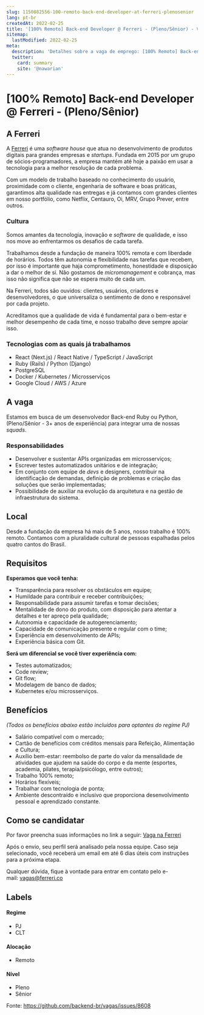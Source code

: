 ```yaml
---
slug: 1150882556-100-remoto-back-end-developer-at-ferreri-plenosenior
lang: pt-br
createdAt: 2022-02-25
title: '[100% Remoto] Back-end Developer @ Ferreri - (Pleno/Sênior) - Vaga de Emprego'
sitemap:
  lastModified: 2022-02-25
meta:
  description: 'Detalhes sobre a vaga de emprego: [100% Remoto] Back-end Developer @ Ferreri - (Pleno/Sênior)'
  twitter:
    card: summary
    site: '@nawarian'
---
```


# [100% Remoto] Back-end Developer @ Ferreri - (Pleno/Sênior)

 ## A Ferreri
 A [Ferreri](http://ferreri.co) é uma _software house_ que atua no desenvolvimento de produtos digitais para grandes empresas e _startups_. Fundada em 2015 por um grupo de sócios-programadores, a empresa mantém até hoje a paixão em usar a tecnologia para a melhor resolução de cada problema.

 Com um modelo de trabalho baseado no conhecimento do usuário, proximidade com o cliente, engenharia de software e boas práticas, garantimos alta qualidade nas entregas e já contamos com grandes clientes em nosso portfólio, como Netflix, Centauro, Oi, MRV, Grupo Prever, entre outros.

 ### Cultura
 Somos amantes da tecnologia, inovação e _software_ de qualidade, e isso nos move ao enfrentarmos os desafios de cada tarefa.

 Trabalhamos desde a fundação de maneira 100% remota e com liberdade de horários. Todos têm autonomia e flexibilidade nas tarefas que recebem, por isso é importante que haja comprometimento, honestidade e disposição a dar o melhor de si. Não gostamos de _micromanagement_ e cobrança, mas isso não significa que não se espera muito de cada um.

 Na Ferreri, todos são ouvidos: clientes, usuários, criadores e desenvolvedores, o que universaliza o sentimento de dono e responsável por cada projeto.

 Acreditamos que a qualidade de vida é fundamental para o bem-estar e melhor desempenho de cada time, e nosso trabalho deve sempre apoiar isso.

 ### Tecnologias com as quais já trabalhamos
 * React (Next.js) / React Native / TypeScript / JavaScript
 * Ruby (Rails) / Python (Django)
 * PostgreSQL
 * Docker / Kubernetes / Microsserviços
 * Google Cloud / AWS / Azure

 ## A vaga
 Estamos em busca de um desenvolvedor Back-end Ruby ou Python, (Pleno/Sênior - 3+ anos de experiência) para integrar uma de nossas _squads_.

 ### Responsabilidades
- Desenvolver e sustentar APIs organizadas em microsserviços;
- Escrever testes automatizados unitários e de integração;
- Em conjunto com equipe de *devs* e designers, contribuir na identificação de demandas, definição de problemas e criação das soluções que serão implementadas;
- Possibilidade de auxiliar na evolução da arquitetura e na gestão de infraestrutura do sistema.

 ## Local
Desde a fundação da empresa há mais de 5 anos, nosso trabalho é 100% remoto. Contamos com a pluralidade cultural de pessoas espalhadas pelos quatro cantos do Brasil.

 ## Requisitos
 **Esperamos que você tenha:**
- Transparência para resolver os obstáculos em equipe;
- Humildade para contribuir e receber contribuições;
- Responsabilidade para assumir tarefas e tomar decisões;
- Mentalidade de dono do produto, com disposição para atentar a detalhes e ter apreço pela qualidade;
- Autonomia e capacidade de autogerenciamento;
- Capacidade de comunicação presente e regular com o time;
- Experiência em desenvolvimento de APIs;
- Experiência básica com Git.

 **Será um diferencial se você tiver experiência com:**
- Testes automatizados;
- Code review;
- Git flow;
- Modelagem de banco de dados;
- Kubernetes e/ou microsserviços.

 ## Benefícios
_(Todos os benefícios abaixo estão incluídos para optantes do regime PJ)_
 * Salário compatível com o mercado;
 * Cartão de benefícios com créditos mensais para Refeição, Alimentação e Cultura;
 * Auxílio bem-estar: reembolso de parte do valor da mensalidade de atividades que ajudem na saúde do corpo e da mente (esportes, academia, pilates, terapia/psicólogo, entre outros);
 * Trabalho 100% remoto;
 * Horários flexíveis;
 * Trabalhar com tecnologia de ponta;
 * Ambiente descontraído e inclusivo que proporciona desenvolvimento pessoal e aprendizado constante.

 ## Como se candidatar
 Por favor preencha suas informações no link a seguir:
 [Vaga na Ferreri](https://forms.clickup.com/f/1737m-9118259/YVXW6EL6HGR77XK5QZ)

 Após o envio, seu perfil será analisado pela nossa equipe. Caso seja selecionado, você receberá um email em até 6 dias úteis com instruções para a próxima etapa.

 Qualquer dúvida, fique à vontade para entrar em contato pelo e-mail: [vagas@ferreri.co](mailto:vagas@ferreri.co)

 ## Labels
 #### Regime
 * PJ
 * CLT

 #### Alocação
 * Remoto

 #### Nível
 * Pleno
 * Sênior


Fonte: https://github.com/backend-br/vagas/issues/8608